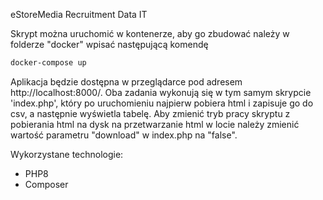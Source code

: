 eStoreMedia Recruitment Data IT

Skrypt można uruchomić w kontenerze, aby go zbudować należy w folderze "docker" wpisać następującą komendę
```sh
docker-compose up
```
Aplikacja będzie dostępna w przeglądarce pod adresem http://localhost:8000/.
Oba zadania wykonują się w tym samym skrypcie 'index.php', który po uruchomieniu najpierw pobiera html i zapisuje go do csv, a następnie wyświetla tabelę.
Aby zmienić tryb pracy skryptu z pobierania html na dysk na przetwarzanie html w locie należy zmienić wartość parametru "download" w index.php na "false".

Wykorzystane technologie:
- PHP8
- Composer
